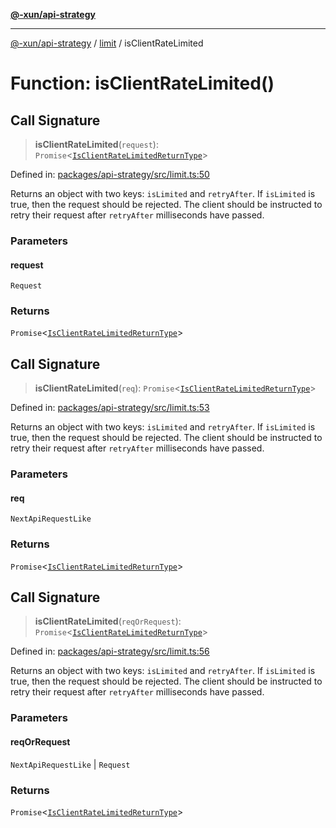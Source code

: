 [**@-xun/api-strategy**](../../README.md)

***

[@-xun/api-strategy](../../README.md) / [limit](../README.md) / isClientRateLimited

# Function: isClientRateLimited()

## Call Signature

> **isClientRateLimited**(`request`): `Promise`\<[`IsClientRateLimitedReturnType`](../type-aliases/IsClientRateLimitedReturnType.md)\>

Defined in: [packages/api-strategy/src/limit.ts:50](https://github.com/Xunnamius/api-utils/blob/80abd4a35bc71883d21e2018ef2b5a215a9a56b3/packages/api-strategy/src/limit.ts#L50)

Returns an object with two keys: `isLimited` and `retryAfter`. If `isLimited`
is true, then the request should be rejected. The client should be instructed
to retry their request after `retryAfter` milliseconds have passed.

### Parameters

#### request

`Request`

### Returns

`Promise`\<[`IsClientRateLimitedReturnType`](../type-aliases/IsClientRateLimitedReturnType.md)\>

## Call Signature

> **isClientRateLimited**(`req`): `Promise`\<[`IsClientRateLimitedReturnType`](../type-aliases/IsClientRateLimitedReturnType.md)\>

Defined in: [packages/api-strategy/src/limit.ts:53](https://github.com/Xunnamius/api-utils/blob/80abd4a35bc71883d21e2018ef2b5a215a9a56b3/packages/api-strategy/src/limit.ts#L53)

Returns an object with two keys: `isLimited` and `retryAfter`. If `isLimited`
is true, then the request should be rejected. The client should be instructed
to retry their request after `retryAfter` milliseconds have passed.

### Parameters

#### req

`NextApiRequestLike`

### Returns

`Promise`\<[`IsClientRateLimitedReturnType`](../type-aliases/IsClientRateLimitedReturnType.md)\>

## Call Signature

> **isClientRateLimited**(`reqOrRequest`): `Promise`\<[`IsClientRateLimitedReturnType`](../type-aliases/IsClientRateLimitedReturnType.md)\>

Defined in: [packages/api-strategy/src/limit.ts:56](https://github.com/Xunnamius/api-utils/blob/80abd4a35bc71883d21e2018ef2b5a215a9a56b3/packages/api-strategy/src/limit.ts#L56)

Returns an object with two keys: `isLimited` and `retryAfter`. If `isLimited`
is true, then the request should be rejected. The client should be instructed
to retry their request after `retryAfter` milliseconds have passed.

### Parameters

#### reqOrRequest

`NextApiRequestLike` | `Request`

### Returns

`Promise`\<[`IsClientRateLimitedReturnType`](../type-aliases/IsClientRateLimitedReturnType.md)\>
